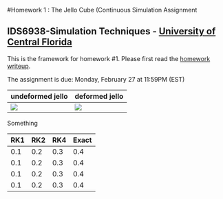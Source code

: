 #Homework 1 : The Jello Cube (Continuous Simulation Assignment
## IDS6938-Simulation Techniques - [University of Central Florida](http://www.ist.ucf.edu/grad/)


This is the framework for homework #1. Please first read the [homework writeup](HomeWork%231.pdf).

The assignment is due: Monday, February 27 at 11:59PM (EST)

| undeformed jello  | deformed jello |
| ------------- | ------------- |
| ![](images/undeformed3.png?raw=true)  | ![](images/deformed3.png?raw=true) |



Something

| RK1  | RK2 | RK4 | Exact |
| ------------- | ------------- | ------------- | ------------- |
| 0.1  | 0.2 | 0.3 | 0.4 |
| 0.1  | 0.2 | 0.3 | 0.4 | 
| 0.1  | 0.2 | 0.3 | 0.4 | 
| 0.1  | 0.2 | 0.3 | 0.4 | 
